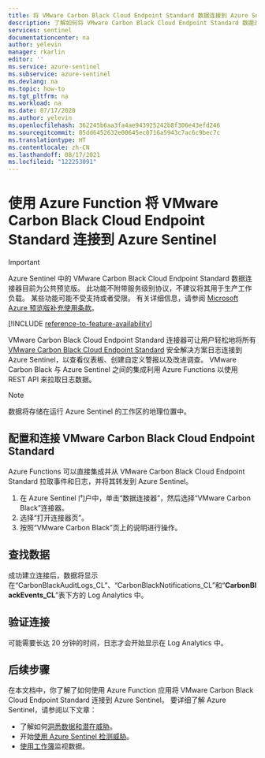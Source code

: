 ```yaml
---
title: 将 VMware Carbon Black Cloud Endpoint Standard 数据连接到 Azure Sentinel| Microsoft Docs
description: 了解如何将 VMware Carbon Black Cloud Endpoint Standard 数据连接到 Azure Sentinel。
services: sentinel
documentationcenter: na
author: yelevin
manager: rkarlin
editor: ''
ms.service: azure-sentinel
ms.subservice: azure-sentinel
ms.devlang: na
ms.topic: how-to
ms.tgt_pltfrm: na
ms.workload: na
ms.date: 07/17/2020
ms.author: yelevin
ms.openlocfilehash: 362245b6aa3fa4ae943925242b8f306e43efd246
ms.sourcegitcommit: 05dd6452632e00645ec0716a5943c7ac6c9bec7c
ms.translationtype: HT
ms.contentlocale: zh-CN
ms.lasthandoff: 08/17/2021
ms.locfileid: "122253091"
---
```

# <a name="connect-your-vmware-carbon-black-cloud-endpoint-standard-to-azure-sentinel-with-azure-function"></a>使用 Azure Function 将 VMware Carbon Black Cloud Endpoint Standard 连接到 Azure Sentinel

> [!IMPORTANT]
> Azure Sentinel 中的 VMware Carbon Black Cloud Endpoint Standard 数据连接器目前为公共预览版。
> 此功能不附带服务级别协议，不建议将其用于生产工作负载。 某些功能可能不受支持或者受限。 有关详细信息，请参阅 [Microsoft Azure 预览版补充使用条款](https://azure.microsoft.com/support/legal/preview-supplemental-terms/)。

[!INCLUDE [reference-to-feature-availability](includes/reference-to-feature-availability.md)]

VMware Carbon Black Cloud Endpoint Standard 连接器可让用户轻松地将所有 [VMware Carbon Black Cloud Endpoint Standard](https://www.carbonblack.com/products/endpoint-standard/) 安全解决方案日志连接到 Azure Sentinel，以查看仪表板、创建自定义警报以及改进调查。 VMware Carbon Black 与 Azure Sentinel 之间的集成利用 Azure Functions 以使用 REST API 来拉取日志数据。


> [!NOTE]
> 数据将存储在运行 Azure Sentinel 的工作区的地理位置中。

## <a name="configure-and-connect-vmware-carbon-black-cloud-endpoint-standard"></a>配置和连接 VMware Carbon Black Cloud Endpoint Standard

Azure Functions 可以直接集成并从 VMware Carbon Black Cloud Endpoint Standard 拉取事件和日志，并将其转发到 Azure Sentinel。

1. 在 Azure Sentinel 门户中，单击“数据连接器”，然后选择“VMware Carbon Black”连接器。
2. 选择“打开连接器页”。
3. 按照“VMware Carbon Black”页上的说明进行操作。


## <a name="find-your-data"></a>查找数据

成功建立连接后，数据将显示在“CarbonBlackAuditLogs_CL”、“CarbonBlackNotifications_CL”和“****CarbonBlackEvents_CL****”表下方的 Log Analytics 中。

## <a name="validate-connectivity"></a>验证连接
可能需要长达 20 分钟的时间，日志才会开始显示在 Log Analytics 中。 


## <a name="next-steps"></a>后续步骤
在本文档中，你了解了如何使用 Azure Function 应用将 VMware Carbon Black Cloud Endpoint Standard 连接到 Azure Sentinel。 要详细了解 Azure Sentinel，请参阅以下文章：
- 了解如何[洞悉数据和潜在威胁](get-visibility.md)。
- 开始[使用 Azure Sentinel 检测威胁](detect-threats-built-in.md)。
- [使用工作簿](monitor-your-data.md)监视数据。